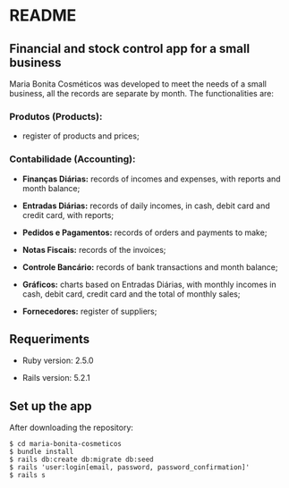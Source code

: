 # README

## Financial and stock control app for a small business

Maria Bonita Cosméticos was developed to meet the needs of a small business, all the records are separate by month. The functionalities are:

### Produtos (Products):

* register of products and prices;

### Contabilidade (Accounting):

* **Finanças Diárias:** records of incomes and expenses, with reports and month balance;

* **Entradas Diárias:** records of daily incomes, in cash, debit card and credit card, with reports;

* **Pedidos e Pagamentos:** records of orders and payments to make;

* **Notas Fiscais:** records of the invoices;

* **Controle Bancário:** records of bank transactions and month balance;

* **Gráficos:** charts based on Entradas Diárias, with monthly incomes in cash, debit card, credit card and the total of monthly sales;

* **Fornecedores:** register of suppliers;

## Requeriments

* Ruby version: 2.5.0

* Rails version: 5.2.1

## Set up the app

After downloading the repository:

    $ cd maria-bonita-cosmeticos
    $ bundle install
    $ rails db:create db:migrate db:seed
    $ rails 'user:login[email, password, password_confirmation]'
    $ rails s
